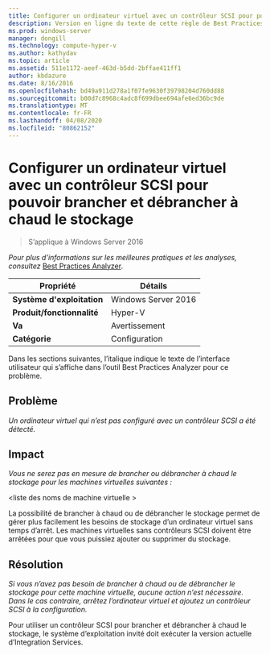 ```yaml
---
title: Configurer un ordinateur virtuel avec un contrôleur SCSI pour pouvoir brancher et débrancher à chaud le stockage
description: Version en ligne du texte de cette règle de Best Practices Analyzer.
ms.prod: windows-server
manager: dongill
ms.technology: compute-hyper-v
ms.author: kathydav
ms.topic: article
ms.assetid: 511e1172-aeef-463d-b5dd-2bffae411ff1
author: kbdazure
ms.date: 8/16/2016
ms.openlocfilehash: bd49a911d278a1f07fe9630f39798204d760dd88
ms.sourcegitcommit: b00d7c8968c4adc8f699dbee694afe6ed36bc9de
ms.translationtype: MT
ms.contentlocale: fr-FR
ms.lasthandoff: 04/08/2020
ms.locfileid: "80862152"
---
```

# <a name="configure-a-virtual-machine-with-a-scsi-controller-to-be-able-to-hot-plug-and-hot-unplug-storage"></a>Configurer un ordinateur virtuel avec un contrôleur SCSI pour pouvoir brancher et débrancher à chaud le stockage

>S’applique à Windows Server 2016


  
*Pour plus d’informations sur les meilleures pratiques et les analyses, consultez* [Best Practices Analyzer](https://go.microsoft.com/fwlink/?LinkId=122786).  
  
|Propriété|Détails|  
|-|-|  
|**Système d'exploitation**|Windows Server 2016|  
|**Produit/fonctionnalité**|Hyper-V|  
|**Va**|Avertissement|  
|**Catégorie**|Configuration|  
  
Dans les sections suivantes, l’italique indique le texte de l’interface utilisateur qui s’affiche dans l’outil Best Practices Analyzer pour ce problème.  
  
## <a name="issue"></a>Problème  
  
*Un ordinateur virtuel qui n’est pas configuré avec un contrôleur SCSI a été détecté.*  
  
## <a name="impact"></a>Impact  
  
*Vous ne serez pas en mesure de brancher ou débrancher à chaud le stockage pour les machines virtuelles suivantes :*  
  
\<liste des noms de machine virtuelle >  
  
La possibilité de brancher à chaud ou de débrancher le stockage permet de gérer plus facilement les besoins de stockage d’un ordinateur virtuel sans temps d’arrêt. Les machines virtuelles sans contrôleurs SCSI doivent être arrêtées pour que vous puissiez ajouter ou supprimer du stockage.  
  
## <a name="resolution"></a>Résolution  
  
*Si vous n’avez pas besoin de brancher à chaud ou de débrancher le stockage pour cette machine virtuelle, aucune action n’est nécessaire. Dans le cas contraire, arrêtez l’ordinateur virtuel et ajoutez un contrôleur SCSI à la configuration.*  
  
Pour utiliser un contrôleur SCSI pour brancher et débrancher à chaud le stockage, le système d’exploitation invité doit exécuter la version actuelle d’Integration Services.  
  


